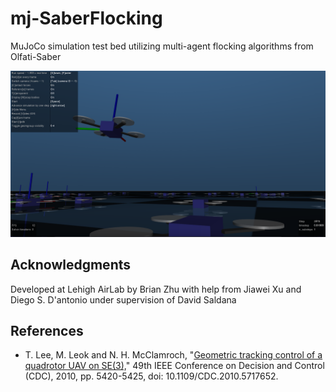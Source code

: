 # mj-SaberFlocking
MuJoCo simulation test bed utilizing multi-agent flocking algorithms from Olfati-Saber

![One Drone](./images/100drones.png "One Drone")


## Acknowledgments
Developed at Lehigh AirLab by Brian Zhu with help from Jiawei Xu and Diego S. D'antonio under supervision of David Saldana

## References
- T. Lee, M. Leok and N. H. McClamroch, "[Geometric tracking control of a quadrotor UAV on SE(3),](https://www.math.ucsd.edu/~mleok/pdf/LeLeMc2010_quadrotor.pdf)" 49th IEEE Conference on Decision and Control (CDC), 2010, pp. 5420-5425, doi: 10.1109/CDC.2010.5717652.